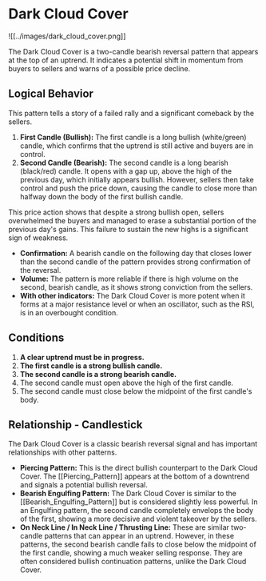 # Dark Cloud Cover

![[../images/dark_cloud_cover.png]]

The Dark Cloud Cover is a two-candle bearish reversal pattern that appears at the top of an uptrend. It indicates a potential shift in momentum from buyers to sellers and warns of a possible price decline.

## Logical Behavior

This pattern tells a story of a failed rally and a significant comeback by the sellers.

1.  **First Candle (Bullish):** The first candle is a long bullish (white/green) candle, which confirms that the uptrend is still active and buyers are in control.
2.  **Second Candle (Bearish):** The second candle is a long bearish (black/red) candle. It opens with a gap up, above the high of the previous day, which initially appears bullish. However, sellers then take control and push the price down, causing the candle to close more than halfway down the body of the first bullish candle.

This price action shows that despite a strong bullish open, sellers overwhelmed the buyers and managed to erase a substantial portion of the previous day's gains. This failure to sustain the new highs is a significant sign of weakness.

- **Confirmation:** A bearish candle on the following day that closes lower than the second candle of the pattern provides strong confirmation of the reversal.
- **Volume:** The pattern is more reliable if there is high volume on the second, bearish candle, as it shows strong conviction from the sellers.
- **With other indicators:** The Dark Cloud Cover is more potent when it forms at a major resistance level or when an oscillator, such as the RSI, is in an overbought condition.

## Conditions

1.  **A clear uptrend must be in progress.**
2.  **The first candle is a strong bullish candle.**
3.  **The second candle is a strong bearish candle.**
4.  The second candle must open above the high of the first candle.
5.  The second candle must close below the midpoint of the first candle's body.

## Relationship - Candlestick

The Dark Cloud Cover is a classic bearish reversal signal and has important relationships with other patterns.

- **Piercing Pattern:** This is the direct bullish counterpart to the Dark Cloud Cover. The [[Piercing_Pattern]] appears at the bottom of a downtrend and signals a potential bullish reversal.
- **Bearish Engulfing Pattern:** The Dark Cloud Cover is similar to the [[Bearish_Engulfing_Pattern]] but is considered slightly less powerful. In an Engulfing pattern, the second candle completely envelops the body of the first, showing a more decisive and violent takeover by the sellers.
- **On Neck Line / In Neck Line / Thrusting Line:** These are similar two-candle patterns that can appear in an uptrend. However, in these patterns, the second bearish candle fails to close below the midpoint of the first candle, showing a much weaker selling response. They are often considered bullish continuation patterns, unlike the Dark Cloud Cover.
